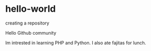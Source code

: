# hello-world
creating a repository


Hello Github community

Im intrested in learning PHP and Python.
I also ate fajitas for lunch.
